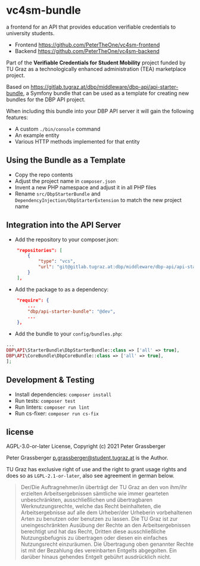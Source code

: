 vc4sm-bundle
============

a frontend for an API that provides education verifiable credentials to university students.

- Frontend https://github.com/PeterTheOne/vc4sm-frontend
- Backend https://github.com/PeterTheOne/vc4sm-backend

Part of the **Verifiable Credentials for Student Mobility** project funded by TU Graz
as a technologically enhanced administration (TEA) marketplace project.

Based on https://gitlab.tugraz.at/dbp/middleware/dbp-api/api-starter-bundle, a 
Symfony bundle that can be used as a template for creating new bundles for the
DBP API project.

When including this bundle into your DBP API server it will gain the following
features:

* A custom `./bin/console` command
* An example entity
* Various HTTP methods implemented for that entity

Using the Bundle as a Template
------------------------------

* Copy the repo contents
* Adjust the project name in `composer.json`
* Invent a new PHP namespace and adjust it in all PHP files
* Rename `src/DbpStarterBundle` and `DependencyInjection/DbpStarterExtension` to match the new project name

Integration into the API Server
-------------------------------

* Add the repository to your composer.json:

```json
    "repositories": [
        {
            "type": "vcs",
            "url": "git@gitlab.tugraz.at:dbp/middleware/dbp-api/api-starter-bundle.git"
        }
    ],
```

* Add the package to as a dependency:

```json
    "require": {
        ...
        "dbp/api-starter-bundle": "@dev",
        ...
    },
```

* Add the bundle to your `config/bundles.php`:

```php
...
DBP\API\StarterBundle\DbpStarterBundle::class => ['all' => true],
DBP\API\CoreBundle\DbpCoreBundle::class => ['all' => true],
];
```

Development & Testing
---------------------

* Install dependencies: `composer install`
* Run tests: `composer test`
* Run linters: `composer run lint`
* Run cs-fixer: `composer run cs-fix`

license
-------

AGPL-3.0-or-later License, Copyright (c) 2021 Peter Grassberger

Peter Grassberger <p.grassberger@student.tugraz.at> is the Author.

TU Graz has exclusive right of use and the right to grant usage rights and does so as `LGPL-2.1-or-later`,
also see agreement in german below.

> Der/Die Auftragnehmer/in überträgt der TU Graz an den von ihm/ihr erzielten
Arbeitsergebnissen sämtliche wie immer gearteten unbeschränkten,
ausschließlichen und übertragbaren Werknutzungsrechte, welche das Recht
beinhalteten, die Arbeitsergebnisse auf alle dem Urheber/der Urheberin
vorbehaltenen Arten zu benutzen oder benutzen zu lassen. Die TU Graz ist zur
uneingeschränkten Ausübung der Rechte an den Arbeitsergebnissen berechtigt und
hat das Recht, Dritten diese ausschließliche Nutzungsbefugnis zu übertragen oder
diesen ein einfaches Nutzungsrecht einzuräumen. Die Übertragung oben genannter
Rechte ist mit der Bezahlung des vereinbarten Entgelts abgegolten. Ein darüber
hinaus gehendes Entgelt gebührt ausdrücklich nicht.
